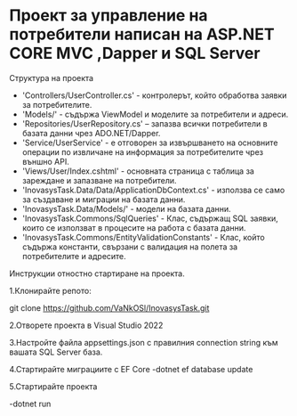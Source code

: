 # Проект за управление на потребители написан на ASP.NET CORE MVC ,Dapper и SQL Server

Структура на проекта

- 'Controllers/UserController.cs' - контролерът, който обработва заявки за потребителите.
- 'Models/' - съдържа ViewModel и моделите за потребители и адреси.
- 'Repositories/UserRepository.cs' – запазва всички потребители в базата данни чрез ADO.NET/Dapper.
- 'Service/UserService' - е отговорен за извършването на основните операции по извличане на информация за потребителите чрез външно API.
- 'Views/User/Index.cshtml' - основната страница с таблица за зареждане и запазване на потребители. 
- 'InovasysTask.Data/Data/ApplicationDbContext.cs' - използва се само за създаване и миграции на базата данни.
- 'InovasysTask.Data/Models/' - модели на базата данни.
- 'InovasysTask.Commons/SqlQueries' - Клас, съдържащ SQL заявки, които се използват в процесите на работа с базата данни.
- 'InovasysTask.Commons/EntityValidationConstants' - Клас, който съдържа константи, свързани с валидация на полета за потребителите и адресите.

Инструкции отностно стартиране на проекта.

1.Клонирайте репото:

git clone https://github.com/VaNkOSl/InovasysTask.git

2.Отворете проекта в Visual Studio 2022 

3.Настройте файла appsettings.json с правилния connection string към вашата SQL Server база.

4.Стартирайте миграциите с EF Core
-dotnet ef database update

5.Стартирайте проекта

-dotnet run

